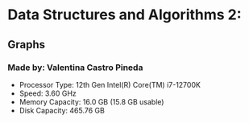 # Data Structures and Algorithms 2:
## Graphs
### Made by: Valentina Castro Pineda
- Processor Type: 12th Gen Intel(R) Core(TM) i7-12700K
- Speed: 3.60 GHz
- Memory Capacity: 16.0 GB (15.8 GB usable)
- Disk Capacity: 465.76 GB
